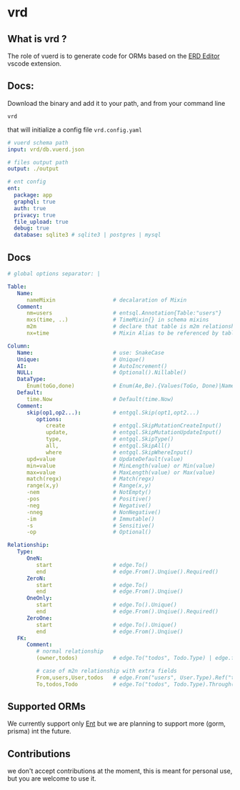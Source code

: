 # vrd

## What is vrd ?

The role of vuerd is to generate code for ORMs based on the [ERD Editor](https://marketplace.visualstudio.com/items?itemName=dineug.vuerd-vscode) vscode extension.

## Docs:

Download the binary and add it to your path, and from your command line

```console
vrd
```

that will initialize a config file `vrd.config.yaml`

```yaml
# vuerd schema path
input: vrd/db.vuerd.json

# files output path
output: ./output

# ent config
ent:
  package: app
  graphql: true
  auth: true
  privacy: true
  file_upload: true
  debug: true
  database: sqlite3 # sqlite3 | postgres | mysql
```

## Docs

```yaml
# global options separator: |

Table:
   Name:
      nameMixin                  # decalaration of Mixin
   Comment:
      nm=users                   # entsql.Annotation{Table:"users"}
      mxs(time, ..)              # TimeMixin{} in schema mixins
      m2m                        # declare that table is m2m relationship
      nx=time                    # Mixin Alias to be referenced by tables in mxs(nx,...)

Column:
   Name:                         # use: SnakeCase
   Unique:                       # Unique()
   AI:                           # AutoIncrement()
   NULL:                         # Optional().Nillable()
   DataType:
      Enum(toGo,done)            # Enum(Ae,Be).{Values(ToGo, Done)|NamedValues(ToGo,to_go, Done, done)}
   Default:
      time.Now                   # Default(time.Now)
   Comment:
      skip(op1,op2...):          # entgql.Skip(opt1,opt2...)
         options:
            create               # entgql.SkipMutationCreateInput()
            update,              # entgql.SkipMutationUpdateInput()
            type,                # entgql.SkipType()
            all,                 # entgql.SkipAll()
            where                # entgql.SkipWhereInput()
      upd=value                  # UpdateDefault(value)
      min=value                  # MinLength(value) or Min(value)
      max=value                  # MaxLength(value) or Max(value)
      match(regx)                # Match(regx)
      range(x,y)                 # Range(x,y)
      -nem                       # NotEmpty()
      -pos                       # Positive()
      -neg                       # Negative()
      -nneg                      # NonNegative()
      -im                        # Immutable()
      -s                         # Sensitive()
      -op                        # Optional()

Relationship:
   Type:
      OneN:
         start                   # edge.To()
         end                     # edge.From().Unqiue().Required()
      ZeroN:
         start                   # edge.To()
         end                     # edge.From().Unqiue()
      OneOnly:
         start                   # edge.To().Unique()
         end                     # edge.From().Unqiue().Required()
      ZeroOne:
         start                   # edge.To().Unique()
         end                     # edge.From().Unqiue()
   FK:
      Comment:
         # normal relationship
         (owner,todos)           # edge.To("todos", Todo.Type) | edge.form("owner", User.Type).Ref("todos")

         # case of m2n relationship with extra fields
         From,users,User,todos   # edge.From("users", User.Type).Ref("todos").Through("tableName", TableName.Type)
         To,todos,Todo           # edge.To("todos", Todo.Type).Through("tableName", TableName.Type)
```

## Supported ORMs

We currently support only [Ent](https://entgo.io/) but we are planning to support more (gorm, prisma) int the future.

## Contributions

we don't accept contributions at the moment, this is meant for personal use, but you are welcome to use it.
